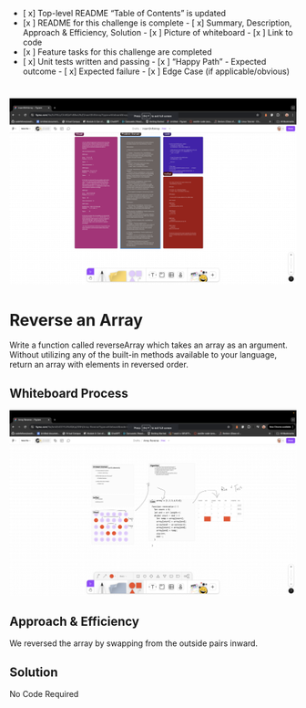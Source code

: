 
- [ x] Top-level README “Table of Contents” is updated
- [x ] README for this challenge is complete
       - [ x] Summary, Description, Approach & Efficiency, Solution
       - [x ] Picture of whiteboard
       - [x ] Link to code
- [x ] Feature tasks for this challenge are completed
- [ x] Unit tests written and passing
       - [x ] “Happy Path” - Expected outcome
       - [ x] Expected failure
       - [x ] Edge Case (if applicable/obvious)

![insertShiftArray](../../../insertShiftArray.png)
=======
# Reverse an Array

Write a function called reverseArray which takes an array as an argument. Without utilizing any of the built-in methods available to your language, return an array with elements in reversed order.

## Whiteboard Process

![Whiteboard](./cc1.png)

## Approach & Efficiency

We reversed the array by swapping from the outside pairs inward.
<!-- What approach did you take? Why? What is the Big O space/time for this approach? -->

## Solution

No Code Required
<!-- [Code](./reverse-array.js) -->

